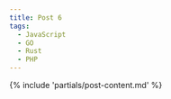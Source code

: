 ```yaml
---
title: Post 6
tags:
  - JavaScript
  - GO
  - Rust
  - PHP
---
```

{% include 'partials/post-content.md' %}